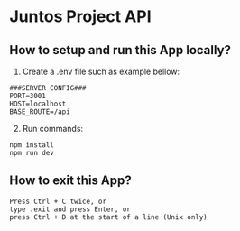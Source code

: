 
 # Juntos Project API #                           

             
## How to setup and run this App locally?

1. Create a .env file such as example bellow:
```
###SERVER CONFIG###
PORT=3001
HOST=localhost
BASE_ROUTE=/api
```
2. Run commands:
```
npm install
npm run dev
```
## How to exit this App?
```
Press Ctrl + C twice, or
type .exit and press Enter, or
press Ctrl + D at the start of a line (Unix only)
```
